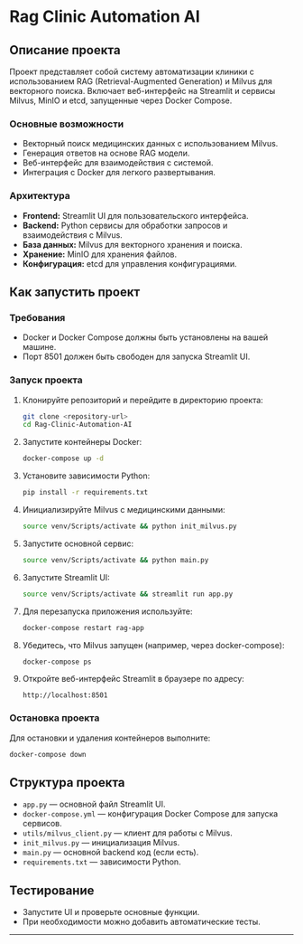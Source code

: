 # Rag Clinic Automation AI

## Описание проекта
Проект представляет собой систему автоматизации клиники с использованием RAG (Retrieval-Augmented Generation) и Milvus для векторного поиска. Включает веб-интерфейс на Streamlit и сервисы Milvus, MinIO и etcd, запущенные через Docker Compose.

### Основные возможности
- Векторный поиск медицинских данных с использованием Milvus.
- Генерация ответов на основе RAG модели.
- Веб-интерфейс для взаимодействия с системой.
- Интеграция с Docker для легкого развертывания.

### Архитектура
- **Frontend:** Streamlit UI для пользовательского интерфейса.
- **Backend:** Python сервисы для обработки запросов и взаимодействия с Milvus.
- **База данных:** Milvus для векторного хранения и поиска.
- **Хранение:** MinIO для хранения файлов.
- **Конфигурация:** etcd для управления конфигурациями.

## Как запустить проект

### Требования
- Docker и Docker Compose должны быть установлены на вашей машине.
- Порт 8501 должен быть свободен для запуска Streamlit UI.

### Запуск проекта

1. Клонируйте репозиторий и перейдите в директорию проекта:
   ```bash
   git clone <repository-url>
   cd Rag-Clinic-Automation-AI
   ```

2. Запустите контейнеры Docker:
   ```bash
   docker-compose up -d
   ```

3. Установите зависимости Python:
   ```bash
   pip install -r requirements.txt
   ```

4. Инициализируйте Milvus с медицинскими данными:
   ```bash
   source venv/Scripts/activate && python init_milvus.py
   ```

5. Запустите основной сервис:
   ```bash
   source venv/Scripts/activate && python main.py
   ```

6. Запустите Streamlit UI:
   ```bash
   source venv/Scripts/activate && streamlit run app.py
   ```

7. Для перезапуска приложения используйте:
   ```bash
   docker-compose restart rag-app
   ```

8. Убедитесь, что Milvus запущен (например, через docker-compose):
   ```bash
   docker-compose ps
   ```

9. Откройте веб-интерфейс Streamlit в браузере по адресу:
   ```
   http://localhost:8501
   ```

### Остановка проекта
Для остановки и удаления контейнеров выполните:
```bash
docker-compose down
```
## Структура проекта
- `app.py` — основной файл Streamlit UI.
- `docker-compose.yml` — конфигурация Docker Compose для запуска сервисов.
- `utils/milvus_client.py` — клиент для работы с Milvus.
- `init_milvus.py` — инициализация Milvus.
- `main.py` — основной backend код (если есть).
- `requirements.txt` — зависимости Python.

## Тестирование
- Запустите UI и проверьте основные функции.
- При необходимости можно добавить автоматические тесты.

---

